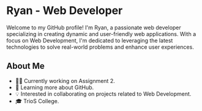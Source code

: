 # Ryan - Web Developer

Welcome to my GitHub profile! I'm Ryan, a passionate web developer specializing in creating dynamic and user-friendly web applications. With a focus on Web Development, I'm dedicated to leveraging the latest technologies to solve real-world problems and enhance user experiences.

## About Me

- 👨‍💻 Currently working on Assignment 2.
- 🌱 Learning more about GitHub.
- 💡 Interested in collaborating on projects related to Web Development.
- 🎓 TrioS College.
